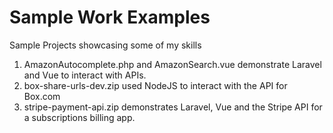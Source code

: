 # Sample Work Examples
Sample Projects showcasing some of my skills
1. AmazonAutocomplete.php and AmazonSearch.vue demonstrate Laravel and Vue to interact with APIs.
2. box-share-urls-dev.zip used NodeJS to interact with the API for Box.com
3. stripe-payment-api.zip demonstrates Laravel, Vue and the Stripe API for a subscriptions billing app.
